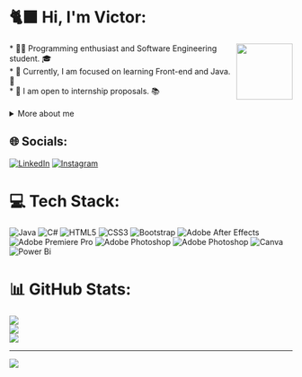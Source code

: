 # 🐈‍⬛  Hi, I'm Victor:
 <img align="right" width="100" height="100" src="https://cdn.pixabay.com/animation/2023/10/30/14/40/14-40-05-944_512.gif">
* 👨‍💻 Programming enthusiast and Software Engineering student. 🎓<br>
* 👾 Currently, I am focused on learning Front-end and Java. 🚀<br> 
* 💼 I am open to internship proposals. 📚 <br> <br>
<details> 
 <summary> More about me </summary>
   
 </details>

 
## 🌐 Socials:
[![LinkedIn](https://img.shields.io/badge/LinkedIn-0077B5?style=for-the-badge&logo=linkedin&logoColor=white)](https://www.linkedin.com/in/victormillandev/) 
[![Instagram](https://img.shields.io/badge/Instagram-E4405F?style=for-the-badge&logo=instagram&logoColor=white)](https://www.instagram.com/victormillan_dev/)


# 💻 Tech Stack:
![Java](https://img.shields.io/badge/java-%23ED8B00.svg?style=for-the-badge&logo=openjdk&logoColor=white)
![C#](https://img.shields.io/badge/C%23-239120?style=for-the-badge&logo=csharp&logoColor=white)
![HTML5](https://img.shields.io/badge/HTML5-E34F26?style=for-the-badge&logo=html5&logoColor=white) 
![CSS3](https://img.shields.io/badge/CSS3-1572B6?style=for-the-badge&logo=css3&logoColor=white) 
![Bootstrap](https://img.shields.io/badge/Bootstrap-563D7C?style=for-the-badge&logo=bootstrap&logoColor=white)
![Adobe After Effects](https://img.shields.io/badge/Adobe%20After%20Effects-CF96FD?style=for-the-badge&logo=adobeaftereffects&logoColor=393665)
![Adobe Premiere Pro](https://img.shields.io/badge/Adobe%20Premiere%20Pro-9999FF.svg?style=for-the-badge&logo=Adobe%20Premiere%20Pro&logoColor=white) ![Adobe Photoshop](https://img.shields.io/badge/adobe%20photoshop-%2331A8FF.svg?style=for-the-badge&logo=adobe%20photoshop&logoColor=white)
![Adobe Photoshop](https://img.shields.io/badge/Adobe%20Photoshop-31A8FF?style=for-the-badge&logo=adobephotoshop&logoColor=black)
![Canva](https://img.shields.io/badge/Canva-%2300C4CC.svg?&style=for-the-badge&logo=Canva&logoColor=white) 
![Power Bi](https://img.shields.io/badge/PowerBI-F2C811?style=for-the-badge&logo=Power%20BI&logoColor=white)


# 📊 GitHub Stats:
![](https://github-readme-stats.vercel.app/api?username=ViictorrMillan&theme=midnight-purple&hide_border=false&include_all_commits=true&count_private=true)<br/>
![](https://github-readme-streak-stats.herokuapp.com/?user=ViictorrMillan&theme=midnight-purple&hide_border=false)<br/>
![](https://github-readme-stats.vercel.app/api/top-langs/?username=ViictorrMillan&theme=midnight-purple&hide_border=false&include_all_commits=true&count_private=true&layout=compact)

---
[![](https://visitcount.itsvg.in/api?id=ViictorrMillan&icon=9&color=10)](https://visitcount.itsvg.in)

<!-- Proudly created with GPRM ( https://gprm.itsvg.in ) -->
